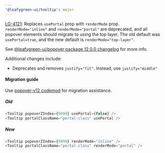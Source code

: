 ```yaml
---
'@leafygreen-ui/tooltip': major
---
```


[LG-4121](https://jira.mongodb.org/browse/LG-4121): Replaces `usePortal` prop with `renderMode` prop. `renderMode="inline"` and `renderMode="portal"` are deprecated, and all popover elements should migrate to using the top layer. The old default was `usePortal=true`, and the new default is `renderMode="top-layer"`. 

See [@leafygreen-ui/popover package 12.0.0 changelog](https://github.com/mongodb/leafygreen-ui/blob/main/packages/popover/CHANGELOG.md#1200) for more info.

Additional changes include:
- Deprecates and removes `justify="fit"`. Instead, use `justify="middle"`

#### Migration guide

Use [popover-v12 codemod](https://github.com/mongodb/leafygreen-ui/tree/main/tools/codemods#popover-v12) for migration assistance.

##### Old
```js
<Tooltip popoverZIndex={9999} usePortal={false} />
<Tooltip portalClassName="portal-class" usePortal />
```

##### New
```js
<Tooltip popoverZIndex={9999} renderMode="inline" />
<Tooltip portalClassName="portal-class" renderMode="portal" />
```
